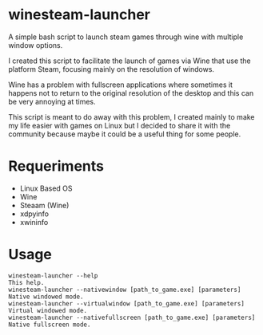 # winesteam-launcher
A simple bash script to launch steam games through wine with multiple window options.

I created this script to facilitate the launch of games via Wine that use the platform Steam, focusing mainly on the resolution of windows.

Wine has a problem with fullscreen applications where sometimes it happens not to return to the original resolution of the desktop and this can be very annoying at times.

This script is meant to do away with this problem, I created mainly to make my life easier with games on Linux but I decided to share it with the community because maybe it could be a useful thing for some people.

# Requeriments
* Linux Based OS
* Wine
* Steaam (Wine)
* xdpyinfo
* xwininfo

# Usage

```
winesteam-launcher --help                                                This help.
winesteam-launcher --nativewindow [path_to_game.exe] [parameters]        Native windowed mode.
winesteam-launcher --virtualwindow [path_to_game.exe] [parameters]       Virtual windowed mode.
winesteam-launcher --nativefullscreen [path_to_game.exe] [parameters]    Native fullscreen mode.
```

